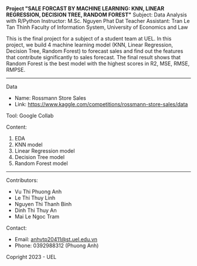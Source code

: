 **Project "SALE FORCAST BY MACHINE LEARNING: KNN, LINEAR REGRESSION, DECISION TREE, RANDOM FOREST"**
Subject: Data Analysis with R/Python
Instructor: M.Sc. Nguyen Phat Dat
Teacher Assistant: Tran Le Tan Thinh
Faculty of Information System, University of Economics and Law

This is the final project for a subject of a student team at UEL. In this project, we build 4 machine learning model (KNN, Linear Regression, Decision Tree, Random Forest) to forecast sales and find out the features that contribute significantly to sales forecast. The final result shows that Random Forest is the best model with the highest scores in R2, MSE, RMSE, RMPSE.

---------
Data
- Name: Rossmann Store Sales
- Link: https://www.kaggle.com/competitions/rossmann-store-sales/data

Tool: Google Collab

Content:
1. EDA
2. KNN model
3. Linear Regression model
4. Decision Tree model
5. Random Forest model

---------
Contributors:
- Vu Thi Phuong Anh
- Le Thi Thuy Linh
- Nguyen Thi Thanh Binh
- Dinh Thi Thuy An
- Mai Le Ngoc Tram

Contact:
- Email: anhvtp20411@st.uel.edu.vn
- Phone: 0392988312 (Phuong Anh)

Copright 2023 - UEL
